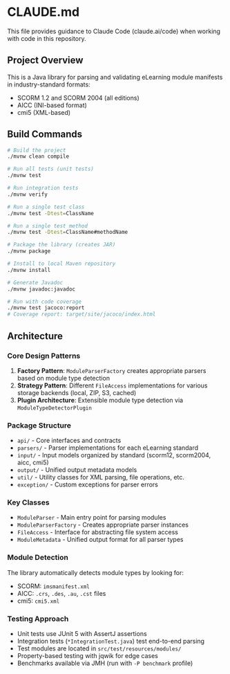 # CLAUDE.md

This file provides guidance to Claude Code (claude.ai/code) when working with code in this repository.

## Project Overview

This is a Java library for parsing and validating eLearning module manifests in industry-standard formats:
- SCORM 1.2 and SCORM 2004 (all editions)
- AICC (INI-based format)
- cmi5 (XML-based)

## Build Commands

```bash
# Build the project
./mvnw clean compile

# Run all tests (unit tests)
./mvnw test

# Run integration tests
./mvnw verify

# Run a single test class
./mvnw test -Dtest=ClassName

# Run a single test method
./mvnw test -Dtest=ClassName#methodName

# Package the library (creates JAR)
./mvnw package

# Install to local Maven repository
./mvnw install

# Generate Javadoc
./mvnw javadoc:javadoc

# Run with code coverage
./mvnw test jacoco:report
# Coverage report: target/site/jacoco/index.html
```

## Architecture

### Core Design Patterns

1. **Factory Pattern**: `ModuleParserFactory` creates appropriate parsers based on module type detection
2. **Strategy Pattern**: Different `FileAccess` implementations for various storage backends (local, ZIP, S3, cached)
3. **Plugin Architecture**: Extensible module type detection via `ModuleTypeDetectorPlugin`

### Package Structure

- `api/` - Core interfaces and contracts
- `parsers/` - Parser implementations for each eLearning standard
- `input/` - Input models organized by standard (scorm12, scorm2004, aicc, cmi5)
- `output/` - Unified output metadata models
- `util/` - Utility classes for XML parsing, file operations, etc.
- `exception/` - Custom exceptions for parser errors

### Key Classes

- `ModuleParser` - Main entry point for parsing modules
- `ModuleParserFactory` - Creates appropriate parser instances
- `FileAccess` - Interface for abstracting file system access
- `ModuleMetadata` - Unified output format for all parser types

### Module Detection

The library automatically detects module types by looking for:
- SCORM: `imsmanifest.xml`
- AICC: `.crs`, `.des`, `.au`, `.cst` files
- cmi5: `cmi5.xml`

### Testing Approach

- Unit tests use JUnit 5 with AssertJ assertions
- Integration tests (`*IntegrationTest.java`) test end-to-end parsing
- Test modules are located in `src/test/resources/modules/`
- Property-based testing with jqwik for edge cases
- Benchmarks available via JMH (run with `-P benchmark` profile)